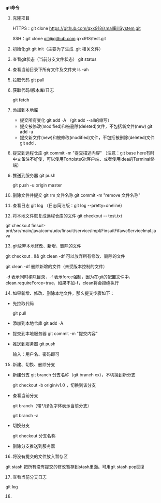 **git命令**
1. 克隆项目

   HTTPS：git clone https://github.com/qxx918/smallBillSystem.git

   SSH：git clone git@github.com:qxx918/test.git

2. 初始化git
   git init（主要为了生成 .git 相关文件）

3. 查看git状态（当前分支文件状态）
   git status

4. 查看当前目录下所有文件及文件夹
   ls -ah

5. 拉取代码
   git pull

6. 获取代码/版本库/日志

   git fetch

7. 添加到本地库
   * 提交所有变化
      git add -A （git add --all的缩写）
   * 提交被修改(modified)和被删除(deleted)文件，不包括新文件(new)
      git add -u
   * 提交新文件(new)和被修改(modified)文件，不包括被删除(deleted)文件
      git add .

8. 提交到远程仓库
   git commit -m "提交描述内容" 
   （注意：git base here有时中文备注不好使，可以使用TortoisteGit客户端、或者使用idea的Terminal终端）

9. 推送到服务器
   git push

   git push -u origin master

10. 删除文件并提交
   git rm 文件名称
   git commit -m "remove 文件名称"   

11. 查看日志
   git log （日志简洁版：git log --pretty=oneline）

12. 将本地文件恢复成远程仓库的文件
   git checkout -- test.txt

   git checkout  finsuit-prd/src/main/java/com/udo/finsuit/service/impl/FinsuitFifawcServiceImpl.java

13. git放弃本地修改、新增、删除的文件

   git checkout . && git clean -df   可以放弃所有修改、删除的文件

   git clean -df   删除新增的文件（未受版本控制的文件）

   -d 表示同时移除目录，-f 表示force强制，因为在git的配置文件中，clean.requireForce=true，如果不加-f，clean将会拒绝执行

14. 如果新增、修改、删除本地文件，那么提交步骤如下：	

   - 先拉取代码

     git pull

   - 添加到本地仓库
     git add -A 

   - 提交到本地服务器
     git commit -m "提交内容"

   - 推送到服务器
     git push

     输入：用户名、密码即可

15. 新建、切换、删除分支

   - 新建分支
      git branch 分支名称（git branch xx），不切换到新分支

      git checkout -b origin/v1.0 ，切换到该分支

   - 查看当前分支

     git branch（带*/绿色字体表示当前分支）

     git branch -a

   - 切换分支

     git checkout 分支名称

   - 删除分支推送到服务器
     

16. 将没有提交的文件放入暂存区

   git stash 把所有没有提交的修改暂存到stash里面。可用git stash pop回复

17. 查看当前分支日志

   git log 

18. 





